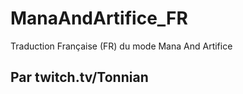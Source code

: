 # ManaAndArtifice_FR

Traduction Française (FR) du mode Mana And Artifice

## Par twitch.tv/Tonnian
